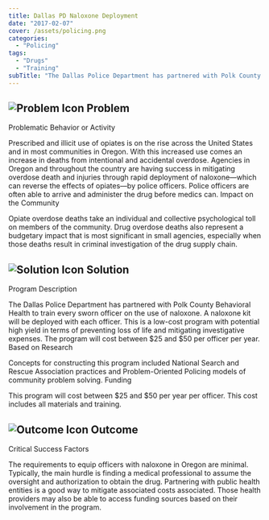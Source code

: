 ```yaml
---
title: Dallas PD Naloxone Deployment
date: "2017-02-07"
cover: /assets/policing.png
categories:
  - "Policing"
tags:
  - "Drugs"
  - "Training"
subTitle: "The Dallas Police Department has partnered with Polk County Behavioral Health to train every sworn officer on the use of naloxone."
---
```

## ![Problem Icon](https://github.com/google/material-design-icons/raw/master/alert/1x_web/ic_error_outline_black_48dp.png "Problem") Problem

Problematic Behavior or Activity

Prescribed and illicit use of opiates is on the rise across the United States and in most communities in Oregon. With this increased use comes an increase in deaths from intentional and accidental overdose. Agencies in Oregon and throughout the country are having success in mitigating overdose death and injuries through rapid deployment of naloxone—which can reverse the effects of opiates—by police officers. Police officers are often able to arrive and administer the drug before medics can.
Impact on the Community

Opiate overdose deaths take an individual and collective psychological toll on members of the community. Drug overdose deaths also represent a budgetary impact that is most significant in small agencies, especially when those deaths result in criminal investigation of the drug supply chain.
## ![Solution Icon](https://github.com/google/material-design-icons/raw/master/action/1x_web/ic_lightbulb_outline_black_48dp.png "Solution") Solution
Program Description

The Dallas Police Department has partnered with Polk County Behavioral Health to train every sworn officer on the use of naloxone. A naloxone kit will be deployed with each officer. This is a low-cost program with potential high yield in terms of preventing loss of life and mitigating investigative expenses. The program will cost between $25 and $50 per officer per year.
Based on Research

Concepts for constructing this program included National Search and Rescue Association practices and Problem-Oriented Policing models of community problem solving.
Funding

This program will cost between $25 and $50 per year per officer. This cost includes all materials and training.
## ![Outcome Icon](https://github.com/google/material-design-icons/raw/master/action/1x_web/ic_view_list_black_48dp.png "Outcome") Outcome
Critical Success Factors

The requirements to equip officers with naloxone in Oregon are minimal. Typically, the main hurdle is finding a medical professional to assume the oversight and authorization to obtain the drug. Partnering with public health entities is a good way to mitigate associated costs associated. Those health providers may also be able to access funding sources based on their involvement in the program.
